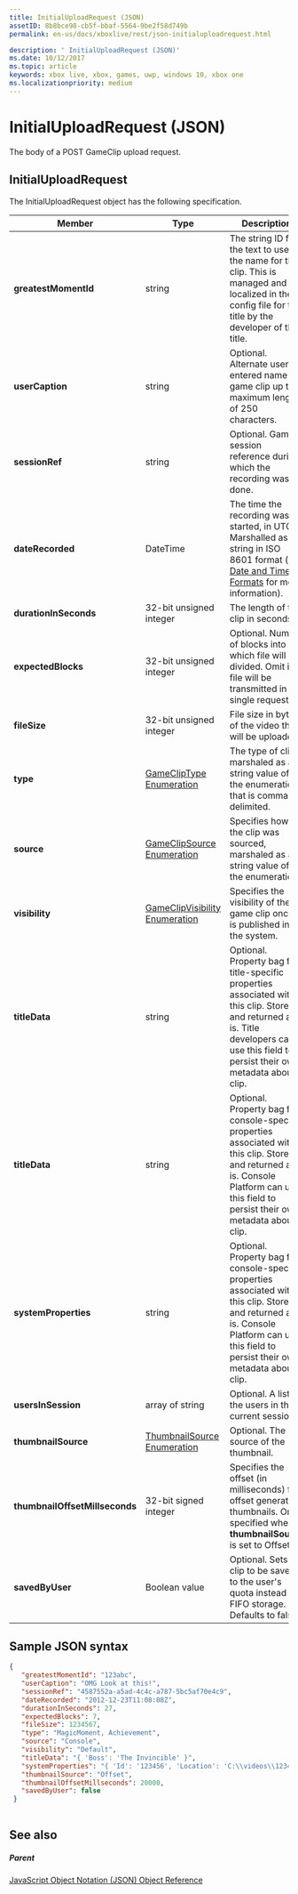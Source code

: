 ```yaml
---
title: InitialUploadRequest (JSON)
assetID: 8b8bce98-cb5f-bbaf-5564-9be2f58d749b
permalink: en-us/docs/xboxlive/rest/json-initialuploadrequest.html

description: ' InitialUploadRequest (JSON)'
ms.date: 10/12/2017
ms.topic: article
keywords: xbox live, xbox, games, uwp, windows 10, xbox one
ms.localizationpriority: medium
---
```

# InitialUploadRequest (JSON)
The body of a POST GameClip upload request. 
<a id="ID4EN"></a>

 
## InitialUploadRequest
 
The InitialUploadRequest object has the following specification.
 
| Member| Type| Description| 
| --- | --- | --- | 
| <b>greatestMomentId</b>| string| The string ID for the text to use as the name for the clip. This is managed and localized in the config file for the title by the developer of the title.| 
| <b>userCaption</b>| string| Optional. Alternate user-entered name for game clip up to a maximum length of 250 characters.| 
| <b>sessionRef</b>| string| Optional. Game session reference during which the recording was done.| 
| <b>dateRecorded</b>| DateTime| The time the recording was started, in UTC. Marshalled as a string in ISO 8601 format (see <a href="https://www.w3.org/TR/NOTE-datetime">Date and Time Formats</a> for more information).| 
| <b>durationInSeconds</b>| 32-bit unsigned integer| The length of the clip in seconds.| 
| <b>expectedBlocks</b>| 32-bit unsigned integer| Optional. Number of blocks into which file will be divided. Omit if file will be transmitted in a single request.| 
| <b>fileSize</b>| 32-bit unsigned integer| File size in bytes of the video that will be uploaded.| 
| <b>type</b>| [GameClipType Enumeration](../enums/gvr-enum-gamecliptypes.md)| The type of clip, marshaled as a string value of the enumeration that is comma-delimited.| 
| <b>source</b>| [GameClipSource Enumeration](../enums/gvr-enum-gameclipsource.md)| Specifies how the clip was sourced, marshaled as a string value of the enumeration.| 
| <b>visibility</b>| [GameClipVisibility Enumeration](../enums/gvr-enum-gameclipvisibility.md)| Specifies the visibility of the game clip once it is published in the system.| 
| <b>titleData</b>| string| Optional. Property bag for title-specific properties associated with this clip. Stored and returned as-is. Title developers can use this field to persist their own metadata about a clip.| 
| <b>titleData</b>| string| Optional. Property bag for console-specific properties associated with this clip. Stored and returned as-is. Console Platform can use this field to persist their own metadata about a clip.| 
| <b>systemProperties</b>| string| Optional. Property bag for console-specific properties associated with this clip. Stored and returned as is. Console Platform can use this field to persist their own metadata about a clip.| 
| <b>usersInSession</b>| array of string| Optional. A list of the users in the current session.| 
| <b>thumbnailSource</b>| [ThumbnailSource Enumeration](../enums/gvr-enum-thumbnailsource.md)| Optional. The source of the thumbnail.| 
| <b>thumbnailOffsetMillseconds</b>| 32-bit signed integer| Specifies the offset (in milliseconds) for offset generated thumbnails. Only specified when <b>thumbnailSource</b> is set to Offset.| 
| <b>savedByUser</b>| Boolean value| Optional. Sets the clip to be saved to the user's quota instead of FIFO storage. Defaults to false.| 
  
<a id="ID4ERH"></a>

 
## Sample JSON syntax
 

```json
{
   "greatestMomentId": "123abc",
   "userCaption": "OMG Look at this!",
   "sessionRef": "4587552a-a5ad-4c4c-a787-5bc5af70e4c9",
   "dateRecorded": "2012-12-23T11:08:08Z",
   "durationInSeconds": 27,
   "expectedBlocks": 7,
   "fileSize": 1234567,
   "type": "MagicMoment, Achievement",
   "source": "Console",
   "visibility": "Default",
   "titleData": "{ 'Boss': 'The Invincible' }",
   "systemProperties": "{ 'Id': '123456', 'Location': 'C:\\videos\\123456.mp4' }",
   "thumbnailSource": "Offset",
   "thumbnailOffsetMillseconds": 20000,
   "savedByUser": false
 }
    
```

  
<a id="ID4E1H"></a>

 
## See also
 
<a id="ID4E3H"></a>

 
##### Parent 

[JavaScript Object Notation (JSON) Object Reference](atoc-xboxlivews-reference-json.md)

   